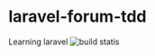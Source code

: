 # laravel-forum-tdd
Learning laravel
![build statis](https://travis-ci.org/blinktag/laravel-forum-tdd.svg?branch=master)
